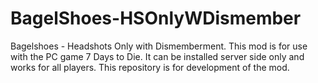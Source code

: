 # BagelShoes-HSOnlyWDismember
Bagelshoes - Headshots Only with Dismemberment.
This mod is for use with the PC game 7 Days to Die. It can be installed server side only and works for all players.
This repository is for development of the mod.                                             

